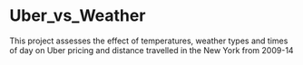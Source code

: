 # Uber_vs_Weather
This project assesses the effect of  temperatures, weather types and times of day  on Uber pricing and distance travelled in the New York from 2009-14
